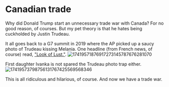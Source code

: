 # Canadian trade

Why did Donald Trump start an unnecessary trade war with Canada? For no good reason, of courses. But my pet theory is that he hates being cuckholded by Justin Trudeau.

It all goes back to a G7 summit in 2019 where the AP picked up a saucy photo of Trudeau kissing Melania. One headline (from French news, of course) read, ["Look of Lust."](https://www.france24.com/en/20190827-papers-indonesia-names-new-capital-borneo-israel-lebanon-melania-trudeau-g7-photo).
![17419571876917273145787676281070](https://github.com/user-attachments/assets/5d8a43b6-657d-483d-97ab-13966278c6e4)

First daughter Ivanka is not spared the Trudeau photo trap either.
![17419573798756131767425569568346](https://github.com/user-attachments/assets/4b67b532-9ce9-4f73-9ca3-a5631cd5c578)


This is all ridiculous and hilarious, of course. And now we have a trade war.
